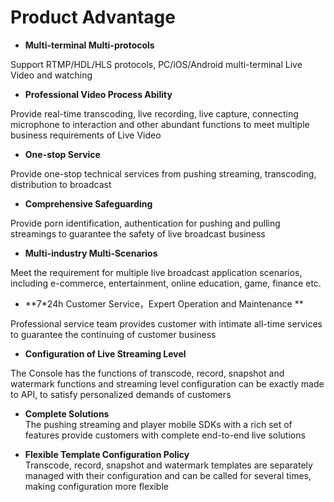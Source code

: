# Product Advantage

-   **Multi-terminal Multi-protocols**

Support RTMP/HDL/HLS protocols, PC/iOS/Android multi-terminal Live Video and watching

-   **Professional Video Process Ability**

Provide real-time transcoding, live recording, live capture, connecting microphone to interaction and other abundant functions to meet multiple business requirements of Live Video

-   **One-stop Service**

Provide one-stop technical services from pushing streaming, transcoding, distribution to broadcast

-   **Comprehensive Safeguarding**

Provide porn identification, authentication for pushing and pulling streamings to guarantee the safety of live broadcast business

-   **Multi-industry Multi-Scenarios**

Meet the requirement for multiple live broadcast application scenarios, including e-commerce, entertainment, online education, game, finance etc.

-   **7\*24h Customer Service，Expert Operation and Maintenance **

Professional service team provides customer with intimate all-time services to guarantee the continuing of customer business

-    **Configuration of Live Streaming Level**  

The Console has the functions of transcode, record, snapshot and watermark functions and streaming level configuration can be exactly made to API, to satisfy personalized demands of customers   

-    **Complete Solutions**  
The pushing streaming and player mobile SDKs with a rich set of features provide customers with complete end-to-end live solutions  

-    **Flexible Template Configuration Policy**  
Transcode, record, snapshot and watermark templates are separately managed with their configuration and can be called for several times, making configuration more flexible  
